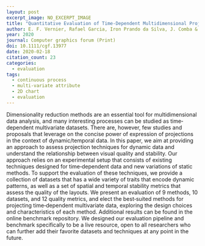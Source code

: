 ```yaml
---
layout: post
excerpt_image: NO_EXCERPT_IMAGE
title: "Quantitative Evaluation of Time‐Dependent Multidimensional Projection Techniques"
author: E. F. Vernier, Rafael Garcia, Iron Prando da Silva, J. Comba & A. Telea
year: 2020
journal: Computer graphics forum (Print)
doi: 10.1111/cgf.13977
date: 2020-02-18
citation_count: 23
categories:
  - evaluation
tags:
  - continuous process
  - multi-variate attribute
  - 2D chart
  - evaluation
---
```

Dimensionality reduction methods are an essential tool for multidimensional data analysis, and many interesting processes can be studied as time‐dependent multivariate datasets. There are, however, few studies and proposals that leverage on the concise power of expression of projections in the context of dynamic/temporal data. In this paper, we aim at providing an approach to assess projection techniques for dynamic data and understand the relationship between visual quality and stability. Our approach relies on an experimental setup that consists of existing techniques designed for time‐dependent data and new variations of static methods. To support the evaluation of these techniques, we provide a collection of datasets that has a wide variety of traits that encode dynamic patterns, as well as a set of spatial and temporal stability metrics that assess the quality of the layouts. We present an evaluation of 9 methods, 10 datasets, and 12 quality metrics, and elect the best‐suited methods for projecting time‐dependent multivariate data, exploring the design choices and characteristics of each method. Additional results can be found in the online benchmark repository. We designed our evaluation pipeline and benchmark specifically to be a live resource, open to all researchers who can further add their favorite datasets and techniques at any point in the future.
